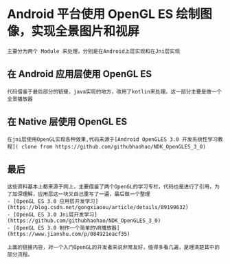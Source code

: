# Android 平台使用 OpenGL ES 绘制图像，实现全景图片和视屏
    主要分为两个 Module 来处理，分别是在Android上层实现和在Jni层实现

## 在 Android 应用层使用 OpenGL ES
    代码借鉴于最后部分的链接，java实现的地方，改用了kotlin来处理。这一部分主要是做一个全景播放器

## 在 Native 层使用 OpenGL ES
    在jni层使用OpenGL实现各种效果,代码来源于[Android OpenGLES 3.0 开发系统性学习教程]( clone from https://github.com/githubhaohao/NDK_OpenGLES_3_0)

## 最后
    这些资料基本上都来源于网上，主要借鉴了两个OpenGL的学习专栏，代码也是进行了引用，为了加深理解，应用层这一块又自己重写了一遍，最后做一个整理
    - [OpenGL ES 3.0 应用层开发学习](https://blog.csdn.net/gongxiaoou/article/details/89199632)
    - [OpenGL ES 3.0 Jni层开发学习](https://github.com/githubhaohao/NDK_OpenGLES_3_0)
    - [OpenGL ES 3.0 制作一个简单的VR播放器](https://www.jianshu.com/p/084921eacf35)

    上面的链接内容，对一个入门OpenGL的开发者来说非常友好，值得多看几遍，是理清楚其中的部分流程。